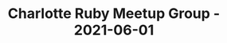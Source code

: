 ---
layout: post
title: Charlotte Ruby Meetup Group - 2021-06-01
datetime: '2021-06-01T19:00:00-04:00'
name: Charlotte Ruby Meetup Group
external_url: https://www.meetup.com/charlotte-rb/events/vtgdxryccjbcb/
online_event: false
year_month: 2021-06
---